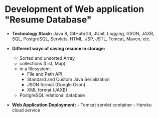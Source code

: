 # Development of Web application "Resume Database"

  - **Technology Stack:** Java 8, GitHub/Git, JUnit, Logging, GSON, JAXB, SQL, PostgreSQL, Servlets, HTML, JSP, JSTL, Tomcat, Maven, etc.
  
  - **Different ways of saving resume in storage:**
     - Sorted and unsorted Array
     - collections (List, Map)
     - in a filesystem:
		- File and Path API
		- Standard and Custom Java Serialization
		- JSON format (Google Gson)
		- XML format (JAXB)
     - PostgreSQL relational database
	 
  - **Web Application Deployment:**
		- Tomcat servlet container
		- Heroku cloud service
